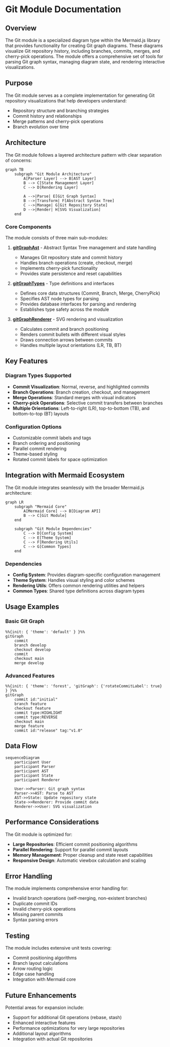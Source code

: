 # Git Module Documentation

## Overview

The Git module is a specialized diagram type within the Mermaid.js library that provides functionality for creating Git graph diagrams. These diagrams visualize Git repository history, including branches, commits, merges, and cherry-pick operations. The module offers a comprehensive set of tools for parsing Git graph syntax, managing diagram state, and rendering interactive visualizations.

## Purpose

The Git module serves as a complete implementation for generating Git repository visualizations that help developers understand:
- Repository structure and branching strategies
- Commit history and relationships
- Merge patterns and cherry-pick operations
- Branch evolution over time

## Architecture

The Git module follows a layered architecture pattern with clear separation of concerns:

```mermaid
graph TB
    subgraph "Git Module Architecture"
        A[Parser Layer] --> B[AST Layer]
        B --> C[State Management Layer]
        C --> D[Rendering Layer]
        
        A -->|Parse| E[Git Graph Syntax]
        B -->|Transform| F[Abstract Syntax Tree]
        C -->|Manage| G[Git Repository State]
        D -->|Render| H[SVG Visualization]
    end
```

### Core Components

The module consists of three main sub-modules:

1. **[gitGraphAst](gitGraphAst.md)** - Abstract Syntax Tree management and state handling
   - Manages Git repository state and commit history
   - Handles branch operations (create, checkout, merge)
   - Implements cherry-pick functionality
   - Provides state persistence and reset capabilities

2. **[gitGraphTypes](gitGraphTypes.md)** - Type definitions and interfaces
   - Defines core data structures (Commit, Branch, Merge, CherryPick)
   - Specifies AST node types for parsing
   - Provides database interfaces for parsing and rendering
   - Establishes type safety across the module

3. **[gitGraphRenderer](gitGraphRenderer.md)** - SVG rendering and visualization
   - Calculates commit and branch positioning
   - Renders commit bullets with different visual styles
   - Draws connection arrows between commits
   - Handles multiple layout orientations (LR, TB, BT)

## Key Features

### Diagram Types Supported
- **Commit Visualization**: Normal, reverse, and highlighted commits
- **Branch Operations**: Branch creation, checkout, and management
- **Merge Operations**: Standard merges with visual indicators
- **Cherry-pick Operations**: Selective commit transfers between branches
- **Multiple Orientations**: Left-to-right (LR), top-to-bottom (TB), and bottom-to-top (BT) layouts

### Configuration Options
- Customizable commit labels and tags
- Branch ordering and positioning
- Parallel commit rendering
- Theme-based styling
- Rotated commit labels for space optimization

## Integration with Mermaid Ecosystem

The Git module integrates seamlessly with the broader Mermaid.js architecture:

```mermaid
graph LR
    subgraph "Mermaid Core"
        A[Mermaid Core] --> B[Diagram API]
        B --> C[Git Module]
    end
    
    subgraph "Git Module Dependencies"
        C --> D[Config System]
        C --> E[Theme System]
        C --> F[Rendering Utils]
        C --> G[Common Types]
    end
```

### Dependencies
- **Config System**: Provides diagram-specific configuration management
- **Theme System**: Handles visual styling and color schemes
- **Rendering Utils**: Offers common rendering utilities and helpers
- **Common Types**: Shared type definitions across diagram types

## Usage Examples

### Basic Git Graph
```mermaid
%%{init: { 'theme': 'default' } }%%
gitGraph
    commit
    branch develop
    checkout develop
    commit
    checkout main
    merge develop
```

### Advanced Features
```mermaid
%%{init: { 'theme': 'forest', 'gitGraph': {'rotateCommitLabel': true} } }%%
gitGraph
    commit id:"initial"
    branch feature
    checkout feature
    commit type:HIGHLIGHT
    commit type:REVERSE
    checkout main
    merge feature
    commit id:"release" tag:"v1.0"
```

## Data Flow

```mermaid
sequenceDiagram
    participant User
    participant Parser
    participant AST
    participant State
    participant Renderer
    
    User->>Parser: Git graph syntax
    Parser->>AST: Parse to AST
    AST->>State: Update repository state
    State->>Renderer: Provide commit data
    Renderer->>User: SVG visualization
```

## Performance Considerations

The Git module is optimized for:
- **Large Repositories**: Efficient commit positioning algorithms
- **Parallel Rendering**: Support for parallel commit layouts
- **Memory Management**: Proper cleanup and state reset capabilities
- **Responsive Design**: Automatic viewbox calculation and scaling

## Error Handling

The module implements comprehensive error handling for:
- Invalid branch operations (self-merging, non-existent branches)
- Duplicate commit IDs
- Invalid cherry-pick operations
- Missing parent commits
- Syntax parsing errors

## Testing

The module includes extensive unit tests covering:
- Commit positioning algorithms
- Branch layout calculations
- Arrow routing logic
- Edge case handling
- Integration with Mermaid core

## Future Enhancements

Potential areas for expansion include:
- Support for additional Git operations (rebase, stash)
- Enhanced interactive features
- Performance optimizations for very large repositories
- Additional layout algorithms
- Integration with actual Git repositories